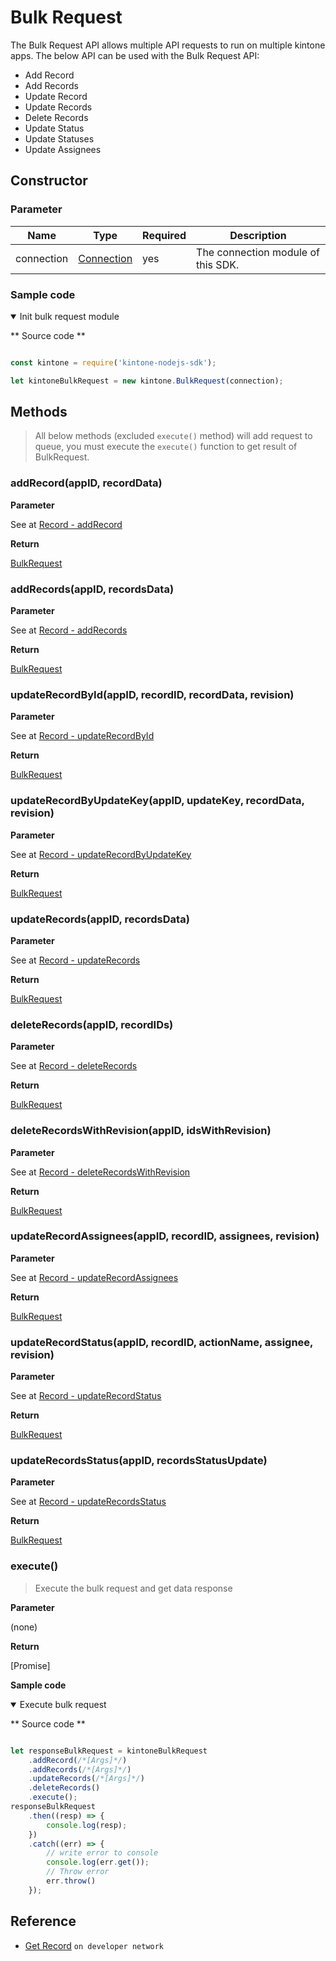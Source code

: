 # Bulk Request

The Bulk Request API allows multiple API requests to run on multiple kintone apps. The below API can be used with the Bulk Request API:

- Add Record
- Add Records
- Update Record
- Update Records
- Delete Records
- Update Status
- Update Statuses
- Update Assignees

## Constructor

### **Parameter**

| Name| Type| Required| Description |
| --- | --- | --- | --- |
| connection | [Connection](./connection) | yes | The connection module of this SDK.

### **Sample code**

<details class="tab-container" open>
<Summary>Init bulk request module</Summary>

** Source code **

```javascript

const kintone = require('kintone-nodejs-sdk');

let kintoneBulkRequest = new kintone.BulkRequest(connection);
```

</details>

## Methods

> All below methods (excluded `execute()` method) will add request to queue, you must execute the `execute()` function to get result of BulkRequest.

### addRecord(appID, recordData)

**Parameter**

See at [Record - addRecord](./record#addrecordappid-recorddata)

**Return**

[BulkRequest](#bulkrequest)

### addRecords(appID, recordsData)

**Parameter**

See at [Record - addRecords](./record#addrecordsappid-recordsdata)

**Return**

[BulkRequest](#bulkrequest)

### updateRecordById(appID, recordID, recordData, revision)

**Parameter**

See at [Record - updateRecordById](./record#updaterecordbyidappid-recordid-recorddata-revision)

**Return**

[BulkRequest](#bulkrequest)

### updateRecordByUpdateKey(appID, updateKey, recordData, revision)

**Parameter**

See at [Record - updateRecordByUpdateKey](./record#updaterecordbyupdatekeyappid-updatekey-recorddata-revision)

**Return**

[BulkRequest](#bulkrequest)

### updateRecords(appID, recordsData)

**Parameter**

See at [Record - updateRecords](./record#updaterecordsappid-recordsdata)

**Return**

[BulkRequest](#bulkrequest)

### deleteRecords(appID, recordIDs)

**Parameter**

See at [Record - deleteRecords](./record#deleterecordsappid-recordids)

**Return**

[BulkRequest](#bulkrequest)

### deleteRecordsWithRevision(appID, idsWithRevision)

**Parameter**

See at [Record - deleteRecordsWithRevision](./record#deleterecordswithrevisionappid-idswithrevision)

**Return**

[BulkRequest](#bulkrequest)

### updateRecordAssignees(appID, recordID, assignees, revision)

**Parameter**

See at [Record - updateRecordAssignees](./record#updaterecordassigneesappid-recordid-assignees-revision)

**Return**

[BulkRequest](#bulkrequest)

### updateRecordStatus(appID, recordID, actionName, assignee, revision)

**Parameter**

See at [Record - updateRecordStatus](./record#updaterecordstatusappid-recordid-actionname-assignee-revision)

**Return**

[BulkRequest](#bulkrequest)

### updateRecordsStatus(appID, recordsStatusUpdate)

**Parameter**

See at [Record - updateRecordsStatus](./record#updaterecordsstatusappid-recordsstatusupdate)

**Return**

[BulkRequest](#bulkrequest)

### execute()

> Execute the bulk request and get data response

**Parameter**

(none)

**Return**

[Promise]

**Sample code**

<details class="tab-container" open>
<Summary>Execute bulk request</Summary>

** Source code **

```javascript

let responseBulkRequest = kintoneBulkRequest
    .addRecord(/*[Args]*/)
    .addRecords(/*[Args]*/)
    .updateRecords(/*[Args]*/)
    .deleteRecords()
    .execute();
responseBulkRequest
    .then((resp) => {
        console.log(resp);
    })
    .catch((err) => {
        // write error to console
        console.log(err.get());
        // Throw error
        err.throw()
    });
```

</details>

## Reference

- [Get Record](https://developer.kintone.io/hc/en-us/articles/213149287/) `on developer network`